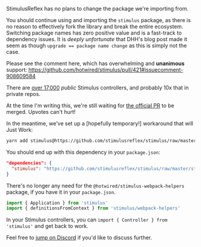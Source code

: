 StimulusReflex has no plans to change the package we're importing from.

You should continue using and importing the `stimulus` package, as there is no reason to effectively fork the library and break the entire ecosystem. Switching package names has zero positive value and is a fast-track to dependency issues. It is *deeply unfortunate* that DHH's blog post made it seem as though `upgrade == package name change` as this is simply not the case.

Please see the comment here, which has overwhelming and **unanimous** support: https://github.com/hotwired/stimulus/pull/421#issuecomment-908609584

There are [over 17,000](https://github.com/search?q=%22import+%7B+Controller+%7D+from+%27stimulus%27%22&type=code) *public* Stimulus controllers, and probably 10x that in private repos.

At the time I'm writing this, we're still waiting for [the official PR](https://github.com/hotwired/stimulus/pull/453) to be merged. Upvotes can't hurt!

In the meantime, we've set up a [hopefully temporary!] workaround that will Just Work: 
```bash
yarn add stimulus@https://github.com/stimulusreflex/stimulus/raw/master/stimulus-v3.0.0.tgz
```
You should end up with this dependency in your `package.json`:
```json
"dependencies": {
  "stimulus": "https://github.com/stimulusreflex/stimulus/raw/master/stimulus-v3.0.0.tgz"
}
```
There's no longer any need for the `@hotwired/stimulus-webpack-helpers` package, if you have it in your `package.json`.
```js
import { Application } from 'stimulus'
import { definitionsFromContext } from 'stimulus/webpack-helpers'
```
In your Stimulus controllers, you can `import { Controller } from 'stimulus'` and get back to work.

Feel free to [jump on Discord](https://discord.gg/stimulus-reflex) if you'd like to discuss further.

